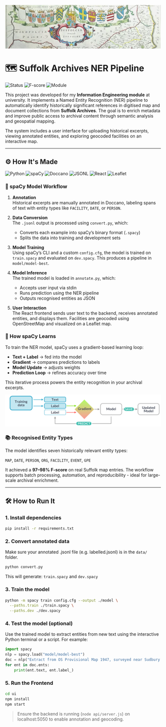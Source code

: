 ![Suffolk Archives Banner](./assets/banner.png)

# 🗺️ Suffolk Archives NER Pipeline

![Status](https://img.shields.io/badge/Status-In_Progress-yellow)
![F-score](https://img.shields.io/badge/F--score-97%25-success)
![Module](https://img.shields.io/badge/Module-Information_Engineering-purple)

This project was developed for my **Information Engineering module** at university. It implements a Named Entity Recognition (NER) pipeline to automatically identify historically significant references in digitised map and document collections from **Suffolk Archives**. The goal is to enrich metadata and improve public access to archival content through semantic analysis and geospatial mapping.

The system includes a user interface for uploading historical excerpts, viewing annotated entities, and exploring geocoded facilities on an interactive map.

---

## ⚙ How It's Made

![Python](https://img.shields.io/badge/Python-3.10-blue?logo=python)
![spaCy](https://img.shields.io/badge/spaCy-NLP-green?logo=spacy)
![Doccano](https://img.shields.io/badge/Doccano-Annotation-orange?logo=data:image/svg+xml;base64,...)
![JSONL](https://img.shields.io/badge/Data-JSONL-lightgrey)
![React](https://img.shields.io/badge/React-Frontend-blue?logo=react)
![Leaflet](https://img.shields.io/badge/Leaflet-Map-green?logo=leaflet)

### 🧠 spaCy Model Workflow

1. **Annotation**  
   Historical excerpts are manually annotated in Doccano, labeling spans of text with entity types like `FACILITY`, `DATE`, or `PERSON`.

2. **Data Conversion**  
   The `.jsonl` output is processed using `convert.py`, which:

   - Converts each example into spaCy’s binary format (`.spacy`)
   - Splits the data into training and development sets

3. **Model Training**  
   Using spaCy’s CLI and a custom `config.cfg`, the model is trained on `train.spacy` and evaluated on `dev.spacy`. This produces a pipeline in `model/model-best`.

4. **Model Inference**  
   The trained model is loaded in `annotate.py`, which:

   - Accepts user input via stdin
   - Runs prediction using the NER pipeline
   - Outputs recognised entities as JSON

5. **User Interaction**  
   The React frontend sends user text to the backend, receives annotated entities, and displays them. Facilities are geocoded using OpenStreetMap and visualized on a Leaflet map.

### 🔁 How spaCy Learns

To train the NER model, spaCy uses a gradient-based learning loop:

- **Text + Label** → fed into the model
- **Gradient** → compares predictions to labels
- **Model Update** → adjusts weights
- **Prediction Loop** → refines accuracy over time

This iterative process powers the entity recognition in your archival excerpts.

![NER Training Diagram](./assets/ner_training_diagram.svg)

### 📚 Recognised Entity Types

The model identifies seven historically relevant entity types:

`MAP`, `DATE`, `PERSON`, `ORG`, `FACILITY`, `EVENT`, `GPE`

It achieved a **97–98% F-score** on real Suffolk map entries. The workflow supports batch processing, automation, and reproducibility - ideal for large-scale archival enrichment.

---

## 🛠️ How to Run It

### 1. Install dependencies

```bash
pip install -r requirements.txt
```

### 2️. Convert annotated data

Make sure your annotated .jsonl file (e.g. labelled.jsonl) is in the `data/` folder.

```bash
python convert.py
```

This will generate:
`train.spacy` and `dev.spacy`

### 3️. Train the model

```bash
python -m spacy train config.cfg --output ./model \
  --paths.train ./train.spacy \
  --paths.dev ./dev.spacy
```

### 4. Test the model (optional)

Use the trained model to extract entities from new text using the interactive Python terminal or a script. For example:

```python
import spacy
nlp = spacy.load("model/model-best")
doc = nlp("Extract from OS Provisional Map 1947, surveyed near Sudbury in 1911. Includes landmarks such as River Deben. Referenced in Suffolk Archives dated 13 March 1911. Thomas Elwood documented the cholera outbreak affecting the region.")
for ent in doc.ents:
    print(ent.text, ent.label_)
```

### 5. Run the Frontend

```bash
cd ui
npm install
npm start
```

> Ensure the backend is running (`node api/server.js`) on localhost:5050 to enable annotation and geocoding.

